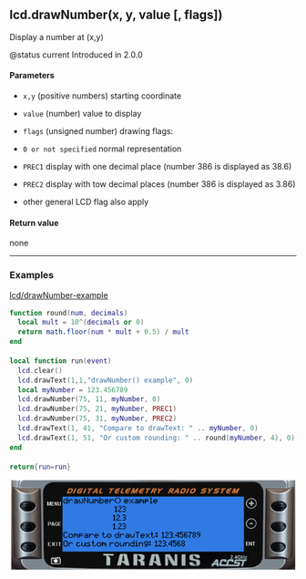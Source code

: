 <!-- This file was generated by the script. Do not edit it, any changes will be lost! -->

## lcd.drawNumber(x, y, value [, flags])



Display a number at (x,y) 

@status current Introduced in 2.0.0


#### Parameters

* `x,y` (positive numbers) starting coordinate

* `value` (number) value to display

* `flags` (unsigned number) drawing flags: 
 * `0 or not specified` normal representation 
 * `PREC1` display with one decimal place (number 386 is displayed as 38.6)
 * `PREC2` display with tow decimal places (number 386 is displayed as 3.86)
 * other general LCD flag also apply



#### Return value

none



---

### Examples

<a class="dlbtn" href="https://raw.githubusercontent.com/opentx/lua-reference-guide/master/lcd/drawNumber-example.lua">lcd/drawNumber-example</a>

```lua
function round(num, decimals)
  local mult = 10^(decimals or 0)
  return math.floor(num * mult + 0.5) / mult
end

local function run(event)
  lcd.clear()
  lcd.drawText(1,1,"drawNumber() example", 0)
  local myNumber = 123.456789
  lcd.drawNumber(75, 11, myNumber, 0)
  lcd.drawNumber(75, 21, myNumber, PREC1)
  lcd.drawNumber(75, 31, myNumber, PREC2)
  lcd.drawText(1, 41, "Compare to drawText: " .. myNumber, 0)
  lcd.drawText(1, 51, "Or custom rounding: " .. round(myNumber, 4), 0)
end

return{run=run}
```

![](drawNumber-example.png)

